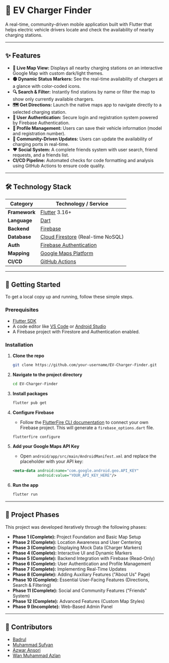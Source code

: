 # 🚗 EV Charger Finder

<!-- TODO: Replace with a GIF of your app in action. You can use a tool like ScreenToGif -->

A real-time, community-driven mobile application built with Flutter that helps electric vehicle drivers locate and check the availability of nearby charging stations.

---

## ✨ Features

- **📍 Live Map View:** Displays all nearby charging stations on an interactive Google Map with custom dark/light themes.
- **🟢 Dynamic Status Markers:** See the real-time availability of chargers at a glance with color-coded icons.
- **🔍 Search & Filter:** Instantly find stations by name or filter the map to show only currently available chargers.
- **🗺️ Get Directions:** Launch the native maps app to navigate directly to a selected charging station.
- **👤 User Authentication:** Secure login and registration system powered by Firebase Authentication.
- **🚗 Profile Management:** Users can save their vehicle information (model and registration number).
- **🤝 Community-Driven Updates:** Users can update the availability of charging ports in real-time.
- **❤️ Social System:** A complete friends system with user search, friend requests, and a friends list.
- **CI/CD Pipeline:** Automated checks for code formatting and analysis using GitHub Actions to ensure code quality.

---

## 🛠️ Technology Stack

| Category      | Technology / Service                                 |
|---------------|------------------------------------------------------|
| **Framework** | [Flutter](https://flutter.dev/) 3.16+                |
| **Language**  | [Dart](https://dart.dev/)                            |
| **Backend**   | [Firebase](https://firebase.google.com/)             |
| **Database**  | [Cloud Firestore](https://firebase.google.com/products/firestore) (Real-time NoSQL) |
| **Auth**      | [Firebase Authentication](https://firebase.google.com/products/auth) |
| **Mapping**   | [Google Maps Platform](https://mapsplatform.google.com/) |
| **CI/CD**     | [GitHub Actions](https://github.com/features/actions) |

---

## 🚀 Getting Started

To get a local copy up and running, follow these simple steps.

### Prerequisites

- [Flutter SDK](https://flutter.dev/docs/get-started/install)
- A code editor like [VS Code](https://code.visualstudio.com/) or [Android Studio](https://developer.android.com/studio)
- A Firebase project with Firestore and Authentication enabled.

### Installation

1.  **Clone the repo**
    ```sh
    git clone https://github.com/your-username/EV-Charger-Finder.git
    ```

2.  **Navigate to the project directory**
    ```sh
    cd EV-Charger-Finder
    ```

3.  **Install packages**
    ```sh
    flutter pub get
    ```

4.  **Configure Firebase**
    - Follow the [FlutterFire CLI documentation](https://firebase.google.com/docs/flutter/setup) to connect your own Firebase project. This will generate a `firebase_options.dart` file.
    ```sh
    flutterfire configure
    ```

5.  **Add your Google Maps API Key**
    - Open `android/app/src/main/AndroidManifest.xml` and replace the placeholder with your API key:
    ```xml
    <meta-data android:name="com.google.android.geo.API_KEY"
               android:value="YOUR_API_KEY_HERE"/>
    ```

6.  **Run the app**
    ```sh
    flutter run
    ```

---

## 📝 Project Phases

This project was developed iteratively through the following phases:

-   **Phase 1 (Complete):** Project Foundation and Basic Map Setup
-   **Phase 2 (Complete):** Location Awareness and User Centering
-   **Phase 3 (Complete):** Displaying Mock Data (Charger Markers)
-   **Phase 4 (Complete):** Interactive UI and Dynamic Markers
-   **Phase 5 (Complete):** Backend Integration with Firebase (Read-Only)
-   **Phase 6 (Complete):** User Authentication and Profile Management
-   **Phase 7 (Complete):** Implementing Real-Time Updates
-   **Phase 8 (Complete):** Adding Auxiliary Features ("About Us" Page)
-   **Phase 10 (Complete):** Essential User-Facing Features (Directions, Search & Filtering)
-   **Phase 11 (Complete):** Social and Community Features ("Friends" System)
-   **Phase 12 (Complete):** Advanced Features (Custom Map Styles)
-   **Phase 9 (Incomplete):** Web-Based Admin Panel

---

## 👥 Contributors

-   [Badrul](https://github.com/jerungpyro)
-   [Muhammad Sufyan](https://github.com/pyunk)
-   [Azwar Ansori](https://github.com/AzwarAns61)
-   [Wan Muhammad Azlan](https://github.com/Lannnzzz)